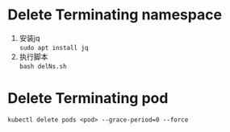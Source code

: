 # Delete Terminating namespace

1. 安装jq  
`sudo apt install jq`
2. 执行脚本  
`bash delNs.sh`

# Delete Terminating pod
`kubectl delete pods <pod> --grace-period=0 --force`

